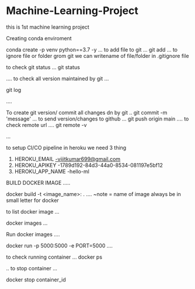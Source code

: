 # Machine-Learning-Project
this is 1st machine learning project







Creating conda enviroment

conda create -p venv python==3.7 -y
...
to add file to git
...
git add <filename>
...
to ignore file or folder grom git we can writename of file/folder in .gitignore file

to check git status
...
git status

....
to check all version maintained by git 
...

git log

....

To create git version/ commit all changes dn by git
..
git commit -m 'message'
...
to send version/changes to github
...
git push origin main
....
to check remote url 
....
git remote -v

...

to setup CI/CO pipeline in heroku we need 3 thing

1. HEROKU_EMAIL -vijitkumar699@gmail.com
2. HEROKU_APIKEY -1789d192-84d3-44a0-8534-081197e5bf12
3. HEROKU_APP_NAME -hello-ml

BUILD DOCKER IMAGE
.....

docker build -t <image_name>:<tagname> .
....
~note = name of image always be in small letter for docker

to list docker image
...

docker images
...

Run docker images
....

docker run -p 5000:5000 -e PORT=5000 <imageid>
....

to check running container 
...
docker ps

..
to stop container 
...

docker stop container_id
